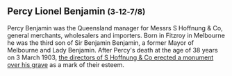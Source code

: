 ## Percy Lionel Benjamin <small>(3‑12‑7/8)</small>

Percy Benjamin was the Queensland manager for Messrs S Hoffnung & Co, general merchants, wholesalers and importers. Born in Fitzroy in Melbourne he was the third son of Sir Benjamin Benjamin, a former Mayor of Melbourne and Lady Benjamin. After Percy's death at the age of 38 years on 3 March 1903, [the directors of S Hoffnung & Co erected a monument over his grave](https://trove.nla.gov.au/newspaper/article/19244847) as a mark of their esteem.
